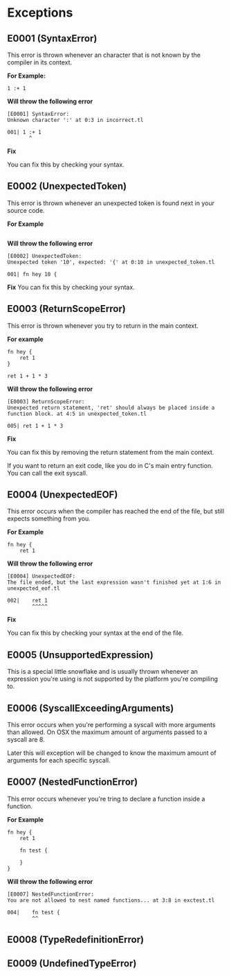 # Exceptions

## E0001 (SyntaxError)
This error is thrown whenever an character that is not known by the compiler in its context.

**For Example:**
```taal
1 :+ 1
```

**Will throw the following error**
```
[E0001] SyntaxError:
Unknown character ':' at 0:3 in incorrect.tl

001| 1 :+ 1
       ^
```

**Fix**

You can fix this by checking your syntax.

## E0002 (UnexpectedToken)

This error is thrown whenever an unexpected token is found next in your source code.

**For Example**
```taal

```

**Will throw the following error**
```
[E0002] UnexpectedToken:
Unexpected token '10', expected: '{' at 0:10 in unexpected_token.tl

001| fn hey 10 {
```

**Fix**
You can fix this by checking your syntax.

## E0003 (ReturnScopeError)

This error is thrown whenever you try to return in the main context.

**For example**
```taal
fn hey {
	ret 1
}

ret 1 + 1 * 3
```

**Will throw the following error**
```
[E0003] ReturnScopeError:
Unexpected return statement, 'ret' should always be placed inside a function block. at 4:5 in unexpected_token.tl

005| ret 1 + 1 * 3
```

**Fix**

You can fix this by removing the return statement from the main context. 

If you want to return an exit code, like you do in C's main entry function. You can call the exit syscall.

## E0004 (UnexpectedEOF)

This error occurs when the compiler has reached the end of the file, but still expects something from you.

**For Example**

```taal
fn hey {
	ret 1
```

**Will throw the following error**
```
[E0004] UnexpectedEOF:
The file ended, but the last expression wasn't finished yet at 1:6 in unexpected_eof.tl

002|    ret 1
        ^^^^^
```

**Fix**

You can fix this by checking your syntax at the end of the file.

## E0005 (UnsupportedExpression)

This is a special little snowflake and is usually thrown whenever an expression you're using is not supported by the platform you're compiling to.

## E0006 (SyscallExceedingArguments)

This error occurs when you're performing a syscall with more arguments than allowed. On OSX the maximum amount of arguments passed to a syscall are 8.

Later this will exception will be changed to know the maximum amount of arguments for each specific syscall.

## E0007 (NestedFunctionError)

This error occurs whenever you're tring to declare a function inside a function.

**For Example**

```taal
fn hey {
	ret 1

	fn test {
		
	}
}
```

**Will throw the following error**
```
[E0007] NestedFunctionError:
You are not allowed to nest named functions... at 3:8 in exctest.tl

004|    fn test {
        ^^
```

## E0008 (TypeRedefinitionError)

## E0009 (UndefinedTypeError)
